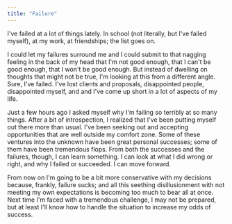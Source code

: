 ```yaml
---
title: "Failure"
---
```

<span class="text--lead">I've failed at a lot of things lately. In school (not literally, but I've failed myself), at my work, at friendships; the list goes on.</span>

I could let my failures surround me and I could submit to that nagging feeling in the back of my head that I'm not good enough, that I can't be good enough, that I won't be good enough. But instead of dwelling on thoughts that might not be true, I'm looking at this from a different angle. Sure, I've failed. I've lost clients and proposals, disappointed people, disappointed myself, and and I've come up short in a lot of aspects of my life.

Just a few hours ago I asked myself why I'm failing so terribly at so many things. After a bit of introspection, I realized that I've been putting myself out there more than usual. I've been seeking out and accepting opportunities that are well outside my comfort zone. Some of these ventures into the unknown have been great personal successes; some of them have been tremendous flops. From both the successes and the failures, though, I can learn something. I can look at what I did wrong or right, and why I failed or succeeded. I can move forward.

From now on I'm going to be a bit more conservative with my decisions because, frankly, failure sucks; and all this seething disillusionment with not meeting my own expectations is becoming too much to bear all at once. Next time I'm faced with a tremendous challenge, I may not be prepared, but at least I'll know how to handle the situation to increase my odds of success.